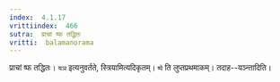 ```yaml
---
index:  4.1.17
vrittiindex:  466
sutra:  प्राचां ष्फ तद्धितः
vritti:  balamanorama 
---
```


प्राचां ष्फ तद्धितः। `यञ` इत्यनुवर्तते, स्त्रियामित्यदिकृतम्। `ष्पे` ति लुप्तप्रथमाकम्। तदाह--यञ्न्तादिति। 

